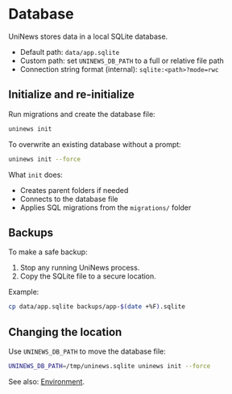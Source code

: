 # Database

UniNews stores data in a local SQLite database.

- Default path: `data/app.sqlite`
- Custom path: set `UNINEWS_DB_PATH` to a full or relative file path
- Connection string format (internal): `sqlite:<path>?mode=rwc`

## Initialize and re-initialize

Run migrations and create the database file:

```bash
uninews init
```

To overwrite an existing database without a prompt:

```bash
uninews init --force
```

What `init` does:

- Creates parent folders if needed
- Connects to the database file
- Applies SQL migrations from the `migrations/` folder

## Backups

To make a safe backup:

1. Stop any running UniNews process.
2. Copy the SQLite file to a secure location.

Example:

```bash
cp data/app.sqlite backups/app-$(date +%F).sqlite
```

## Changing the location

Use `UNINEWS_DB_PATH` to move the database file:

```bash
UNINEWS_DB_PATH=/tmp/uninews.sqlite uninews init --force
```

See also: [Environment](./environment.md).
